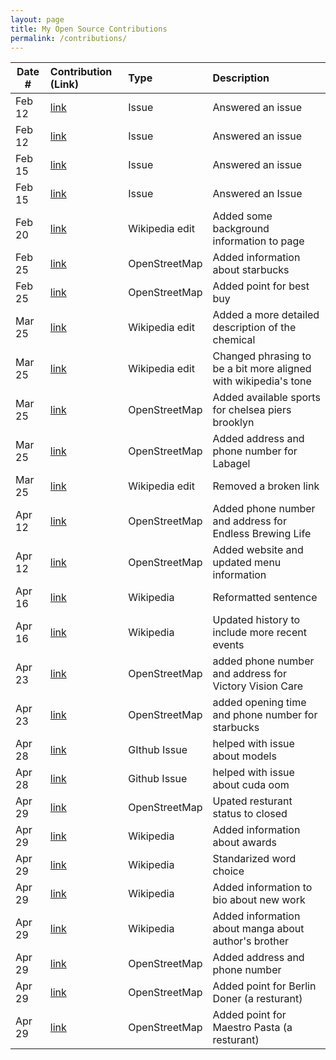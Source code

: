 ```yaml
---
layout: page
title: My Open Source Contributions
permalink: /contributions/
---
```


<!--
Type of the contribution should be "Wikipedia edit", "OpenStreet Map feature", "Documentation", "Course website", "Blog",
"Browser Add-on", etc.

The description should include a brief summary of what you did.

The link should bring us to a public page that shows your contribution. 

Replace the first row with your own contribution. 

-->



| Date #       | Contribution (Link)  | Type  | Description |
|---|:---|:---|:---|
| Feb 12   | [link](https://github.com/RVC-Project/Retrieval-based-Voice-Conversion/issues/15#issuecomment-1938088244)  | Issue   |   Answered an issue    |
| Feb 12    | [link](https://github.com/RVC-Project/Retrieval-based-Voice-Conversion/issues/13#issuecomment-1938082114)    | Issue     | Answered an issue     |
| Feb 15  |[link](https://github.com/unslothai/unsloth/issues/175#issuecomment-1947674695)     | Issue     | Answered an issue     |
|Feb 15|[link](https://github.com/abetlen/llama-cpp-python/issues/1192#issuecomment-1947682332)| Issue | Answered an Issue|
|Feb 20|[link](https://en.wikipedia.org/w/index.php?title=Neuro-sama&diff=prev&oldid=1209281155)|Wikipedia edit|Added some background information to page|
|Feb 25|[link](https://www.openstreetmap.org/changeset/147914680) |OpenStreetMap| Added information about starbucks |
|Feb 25|[link](https://www.openstreetmap.org/changeset/147914747)|OpenStreetMap | Added point for best buy|
|Mar 25| [link](https://en.wikipedia.org/w/index.php?title=Trimellitic_anhydride&oldid=1215453569)|Wikipedia edit | Added a more detailed description of the chemical|
|Mar 25 |[link](https://en.wikipedia.org/w/index.php?title=Neuro-sama&oldid=1215454280) | Wikipedia edit | Changed phrasing to be a bit more aligned with wikipedia's tone |
|Mar 25|[link](https://www.openstreetmap.org/edit#map=18/40.68065/-73.96954)| OpenStreetMap| Added available sports for chelsea piers brooklyn|
|Mar 25| [link](https://www.openstreetmap.org/edit#map=20/40.68724/-73.97527)| OpenStreetMap| Added address and phone number for Labagel|
|Mar 25|[link](https://en.wikipedia.org/w/index.php?title=Tax_expenditure&oldid=1215458982)| Wikipedia edit| Removed a broken link|
|Apr 12| [link](https://www.openstreetmap.org/changeset/149931507) | OpenStreetMap | Added phone number and address for Endless Brewing Life| 
|Apr 12| [link](https://www.openstreetmap.org/changeset/149931575)| OpenStreetMap | Added website and updated menu information| 
|Apr 16| [link](https://en.wikipedia.org/w/index.php?title=Neuro-sama&oldid=1219186610) | Wikipedia | Reformatted sentence| 
|Apr 16| [link](https://en.wikipedia.org/w/index.php?title=Neuro-sama&oldid=1219187391) | Wikipedia | Updated history to include more recent events| 
|Apr 23| [link](https://www.openstreetmap.org/changeset/150376546) | OpenStreetMap | added phone number and address for Victory Vision Care |
|Apr 23| [link](https://www.openstreetmap.org/changeset/150376829)| OpenStreetMap | added opening time and phone number for starbucks |
|Apr 28| [link](https://github.com/RVC-Project/Retrieval-based-Voice-Conversion-WebUI/issues/2022#issuecomment-2081839673)| GIthub Issue | helped with issue about models |
|Apr 28|[link](https://github.com/RVC-Project/Retrieval-based-Voice-Conversion-WebUI/issues/2017#issuecomment-2081845842)|Github Issue| helped with issue about cuda oom |
|Apr 29| [link](https://www.openstreetmap.org/changeset/150643343) | OpenStreetMap | Upated resturant status to closed |
|Apr 29| [link](https://en.wikipedia.org/w/index.php?title=The_Vtuber_Awards&oldid=1221309235) | Wikipedia | Added information about awards |
|Apr 29| [link](https://en.wikipedia.org/w/index.php?title=The_Vtuber_Awards&oldid=1221309427) | Wikipedia | Standarized word choice| 
|Apr 29| [link](https://en.wikipedia.org/w/index.php?title=Aka_Akasaka&oldid=1221310634) | Wikipedia | Added information to bio about new work |
|Apr 29| [link](https://en.wikipedia.org/w/index.php?title=Mitsuru_Adachi&oldid=1221312188) | Wikipedia | Added information about manga about author's brother| 
|Apr 29| [link](https://www.openstreetmap.org/changeset/150644192) | OpenStreetMap | Added address and phone number| 
|Apr 29| [link](https://www.openstreetmap.org/changeset/150644320) | OpenStreetMap | Added point for Berlin Doner (a resturant) |
|Apr 29| [link](https://www.openstreetmap.org/changeset/150644378) | OpenStreetMap |Added point for Maestro Pasta (a resturant) | 



